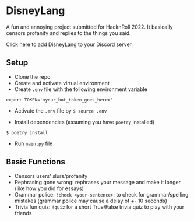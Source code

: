 # DisneyLang

A fun and annoying project submitted for HacknRoll 2022.
It basically censors profanity and replies to the things you said.

Click [here](https://discord.com/api/oauth2/authorize?client_id=928832278027730954&permissions=8&scope=bot) to add DisneyLang to your Discord server.

## Setup

- Clone the repo
- Create and activate virtual environment
- Create `.env` file with the following environment variable

```
export TOKEN='<your_bot_token_goes_here>'
```

- Activate the `.env` file by `$ source .env`

- Install dependencies (assuming you have `poetry` installed)

```
$ poetry install
```

- Run `main.py` file

## Basic Functions

- Censors users' slurs/profanity
- Rephrasing gone wrong: rephrases your message and make it longer (like how you did for essays)
- Grammar police: `!check <your-sentence>`: to check for grammar/spelling mistakes (grammar police may cause a delay of +- 10 seconds)
- Trivia fun quiz: `!quiz` for a short True/False trivia quiz to play with your friends
